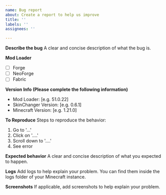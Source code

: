 ```yaml
---
name: Bug report
about: Create a report to help us improve
title: ''
labels: ''
assignees: ''

---
```


**Describe the bug**
A clear and concise description of what the bug is.

**Mod Loader**
 - [ ] Forge
 - [ ] NeoForge
 - [ ] Fabric

**Version Info (Please complete the following information)**
 - Mod Loader: [e.g. 51.0.22]
 - SkinChanger Version: [e.g. 0.6.1]
 - Minecraft Version: [e.g. 1.21.0]

**To Reproduce**
Steps to reproduce the behavior:
1. Go to '...'
2. Click on '....'
3. Scroll down to '....'
4. See error

**Expected behavior**
A clear and concise description of what you expected to happen.

**Logs**
Add logs to help explain your problem. You can find them inside the logs folder of your Minecraft instance.

**Screenshots**
If applicable, add screenshots to help explain your problem.
